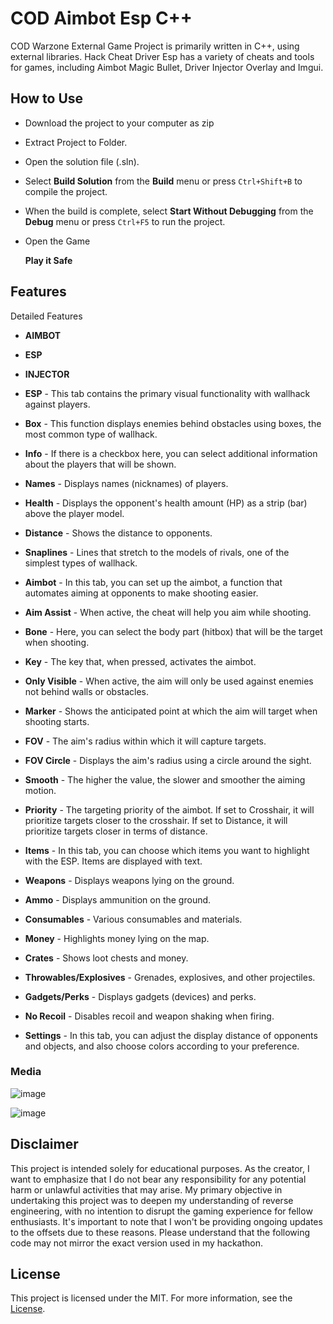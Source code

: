 # COD Aimbot Esp C++

COD Warzone External Game Project is primarily written in C++, using external libraries. Hack Cheat Driver Esp has a variety of cheats and tools for games, including Aimbot Magic Bullet, Driver Injector Overlay and Imgui.

## How to Use

- Download the project to your computer as zip
- Extract Project to Folder.
- Open the solution file (.sln).
- Select **Build Solution** from the **Build** menu or press `Ctrl+Shift+B` to compile the project.
- When the build is complete, select **Start Without Debugging** from the **Debug** menu or press `Ctrl+F5` to run the project.
- Open the Game

  **Play it Safe**
## Features

<summary>Detailed Features</summary>

* **AIMBOT**
  
* **ESP**

* **INJECTOR**

* **ESP** - This tab contains the primary visual functionality with wallhack against players.
* **Box** - This function displays enemies behind obstacles using boxes, the most common type of wallhack.
* **Info** - If there is a checkbox here, you can select additional information about the players that will be shown.
* **Names** - Displays names (nicknames) of players.
* **Health** - Displays the opponent's health amount (HP) as a strip (bar) above the player model.
* **Distance** - Shows the distance to opponents.
* **Snaplines** - Lines that stretch to the models of rivals, one of the simplest types of wallhack.
* **Aimbot** - In this tab, you can set up the aimbot, a function that automates aiming at opponents to make shooting easier.
* **Aim Assist** - When active, the cheat will help you aim while shooting.
* **Bone** - Here, you can select the body part (hitbox) that will be the target when shooting.
* **Key** - The key that, when pressed, activates the aimbot.
* **Only Visible** - When active, the aim will only be used against enemies not behind walls or obstacles.
* **Marker** - Shows the anticipated point at which the aim will target when shooting starts.
* **FOV** - The aim's radius within which it will capture targets.
* **FOV Circle** - Displays the aim's radius using a circle around the sight.
* **Smooth** - The higher the value, the slower and smoother the aiming motion.
* **Priority** - The targeting priority of the aimbot. If set to Crosshair, it will prioritize targets closer to the crosshair. If set to Distance, it will prioritize targets closer in terms of distance.
* **Items** - In this tab, you can choose which items you want to highlight with the ESP. Items are displayed with text.
* **Weapons** - Displays weapons lying on the ground.
* **Ammo** - Displays ammunition on the ground.
* **Consumables** - Various consumables and materials.
* **Money** - Highlights money lying on the map.
* **Crates** - Shows loot chests and money.
* **Throwables/Explosives** - Grenades, explosives, and other projectiles.
* **Gadgets/Perks** - Displays gadgets (devices) and perks.
* **No Recoil** - Disables recoil and weapon shaking when firing.
* **Settings** - In this tab, you can adjust the display distance of opponents and objects, and also choose colors according to your preference.


### Media 
![image](https://user-images.githubusercontent.com/105746452/169063630-233fe5b3-cb54-4b62-b97f-77d949f60dd2.png)

![image](https://user-images.githubusercontent.com/105746452/169063771-c689a134-866c-43a9-b2e8-d2b8f838b3b2.png)

## Disclaimer 
This project is intended solely for educational purposes. As the creator, I want to emphasize that I do not bear any responsibility for any potential harm or unlawful activities that may arise. My primary objective in undertaking this project was to deepen my understanding of reverse engineering, with no intention to disrupt the gaming experience for fellow enthusiasts. It's important to note that I won't be providing ongoing updates to the offsets due to these reasons. Please understand that the following code may not mirror the exact version used in my hackathon.

## License

This project is licensed under the MIT. For more information, see the [License](LICENSE).